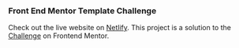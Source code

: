 ### Front End Mentor Template Challenge

Check out the live website on [Netlify](https://iridescent-crostata-32af94.netlify.app/).
This project is a solution to the [Challenge](https://www.frontendmentor.io/solutions/react-css-typescript-Q7AQ3w_TQm) on Frontend Mentor.
